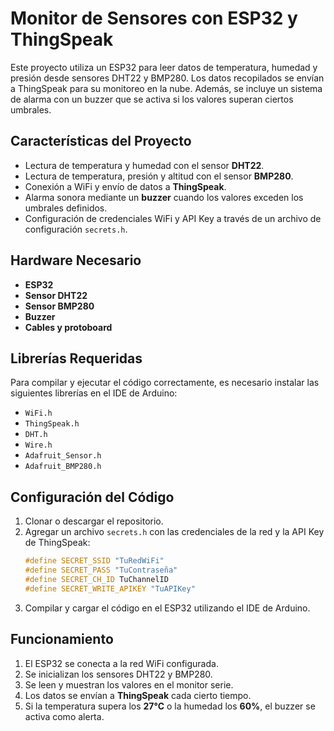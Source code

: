 # Monitor de Sensores con ESP32 y ThingSpeak
Este proyecto utiliza un ESP32 para leer datos de temperatura, humedad y presión desde sensores DHT22 y BMP280. Los datos recopilados se envían a ThingSpeak para su monitoreo en la nube. Además, se incluye un sistema de alarma con un buzzer que se activa si los valores superan ciertos umbrales.

## Características del Proyecto
- Lectura de temperatura y humedad con el sensor **DHT22**.
- Lectura de temperatura, presión y altitud con el sensor **BMP280**.
- Conexión a WiFi y envío de datos a **ThingSpeak**.
- Alarma sonora mediante un **buzzer** cuando los valores exceden los umbrales definidos.
- Configuración de credenciales WiFi y API Key a través de un archivo de configuración `secrets.h`.

## Hardware Necesario
- **ESP32**
- **Sensor DHT22**
- **Sensor BMP280**
- **Buzzer**
- **Cables y protoboard**

## Librerías Requeridas
Para compilar y ejecutar el código correctamente, es necesario instalar las siguientes librerías en el IDE de Arduino:

- `WiFi.h`
- `ThingSpeak.h`
- `DHT.h`
- `Wire.h`
- `Adafruit_Sensor.h`
- `Adafruit_BMP280.h`

## Configuración del Código
1. Clonar o descargar el repositorio.
2. Agregar un archivo `secrets.h` con las credenciales de la red y la API Key de ThingSpeak:
   ```cpp
   #define SECRET_SSID "TuRedWiFi"
   #define SECRET_PASS "TuContraseña"
   #define SECRET_CH_ID TuChannelID
   #define SECRET_WRITE_APIKEY "TuAPIKey"
   ```
3. Compilar y cargar el código en el ESP32 utilizando el IDE de Arduino.

## Funcionamiento
1. El ESP32 se conecta a la red WiFi configurada.
2. Se inicializan los sensores DHT22 y BMP280.
3. Se leen y muestran los valores en el monitor serie.
4. Los datos se envían a **ThingSpeak** cada cierto tiempo.
5. Si la temperatura supera los **27°C** o la humedad los **60%**, el buzzer se activa como alerta.
